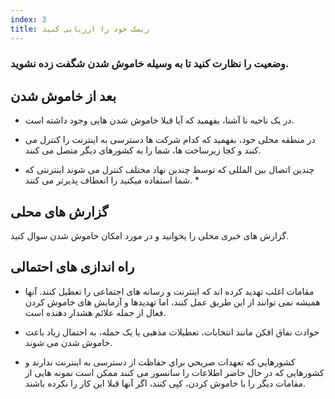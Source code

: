 ```yaml
---
index: 3
title: ریسک خود را ارزیابی کنید
---
```

###  وضعیت را نظارت کنید تا به وسیله خاموش شدن شگفت زده نشوید.

## بعد از خاموش شدن 

* در یک ناحیه نا آشنا، بفهمید که آیا قبلا خاموش شدن هایی وجود داشته است.

* در منطقه محلی خود، بفهمید که کدام شرکت ها دسترسی به اینترنت را کنترل می کنند و کجا زیرساخت ها، شما را به کشورهای دیگر متصل می کنند.

* چندین اتصال بین المللی که توسط چندین نهاد مختلف کنترل می شوند اینترنتی که شما استفاده میکنید را  انعطاف پذیرتر می کنند. *

## گزارش های محلی

گزارش های خبری محلی را یخوانید و در مورد امکان خاموش شدن سوال کنید.

## راه اندازی های احتمالی

*   مقامات اغلب تهدید کرده اند که اینترنت و رسانه های اجتماعی را تعطیل کنند. آنها همیشه نمی توانند از این طریق عمل کنند، اما تهدیدها و آزمایش های خاموش کردن فعال از جمله علائم هشدار دهنده است.

*   حوادث نفاق افکن مانند انتخابات، تعطیلات مذهبی یا یک حمله، به احتمال زیاد باعث خاموش شدن می شوند.

* كشورهايي كه تعهدات صريحي براي حفاظت از دسترسی به اینترنت ندارند و كشورهایی كه در حال حاضر اطلاعات را سانسور می كنند ممكن است نمونه هایی از مقامات دیگر را با خاموش کردن، كپی كنند، اگر آنها قبلا این کار را نكرده باشند.